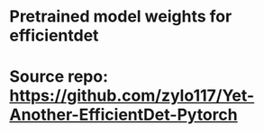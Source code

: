 # Pretrained model weights for efficientdet
# Source repo: https://github.com/zylo117/Yet-Another-EfficientDet-Pytorch
